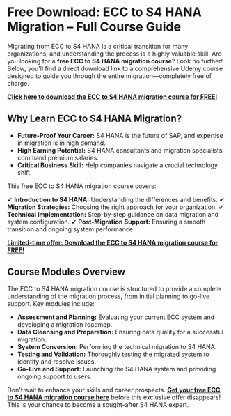 # Free Download: ECC to S4 HANA Migration – Full Course Guide

Migrating from ECC to S4 HANA is a critical transition for many organizations, and understanding the process is a highly valuable skill. Are you looking for a **free ECC to S4 HANA migration course**? Look no further! Below, you'll find a direct download link to a comprehensive Udemy course designed to guide you through the entire migration—completely free of charge.

[**Click here to download the ECC to S4 HANA migration course for FREE!**](https://udemywork.com/ecc-to-s4-hana-migration)

## Why Learn ECC to S4 HANA Migration?

- **Future-Proof Your Career:** S4 HANA is the future of SAP, and expertise in migration is in high demand.
- **High Earning Potential:** S4 HANA consultants and migration specialists command premium salaries.
- **Critical Business Skill:** Help companies navigate a crucial technology shift.

This free ECC to S4 HANA migration course covers:

✔ **Introduction to S4 HANA:** Understanding the differences and benefits.
✔ **Migration Strategies:** Choosing the right approach for your organization.
✔ **Technical Implementation:** Step-by-step guidance on data migration and system configuration.
✔ **Post-Migration Support:** Ensuring a smooth transition and ongoing system performance.

[**Limited-time offer: Download the ECC to S4 HANA migration course for FREE!**](https://udemywork.com/ecc-to-s4-hana-migration)

## Course Modules Overview

The ECC to S4 HANA migration course is structured to provide a complete understanding of the migration process, from initial planning to go-live support. Key modules include:

*   **Assessment and Planning:** Evaluating your current ECC system and developing a migration roadmap.
*   **Data Cleansing and Preparation:** Ensuring data quality for a successful migration.
*   **System Conversion:** Performing the technical migration to S4 HANA.
*   **Testing and Validation:** Thoroughly testing the migrated system to identify and resolve issues.
*   **Go-Live and Support:** Launching the S4 HANA system and providing ongoing support to users.

Don't wait to enhance your skills and career prospects. **[Get your free ECC to S4 HANA migration course here](https://udemywork.com/ecc-to-s4-hana-migration)** before this exclusive offer disappears! This is your chance to become a sought-after S4 HANA expert.
